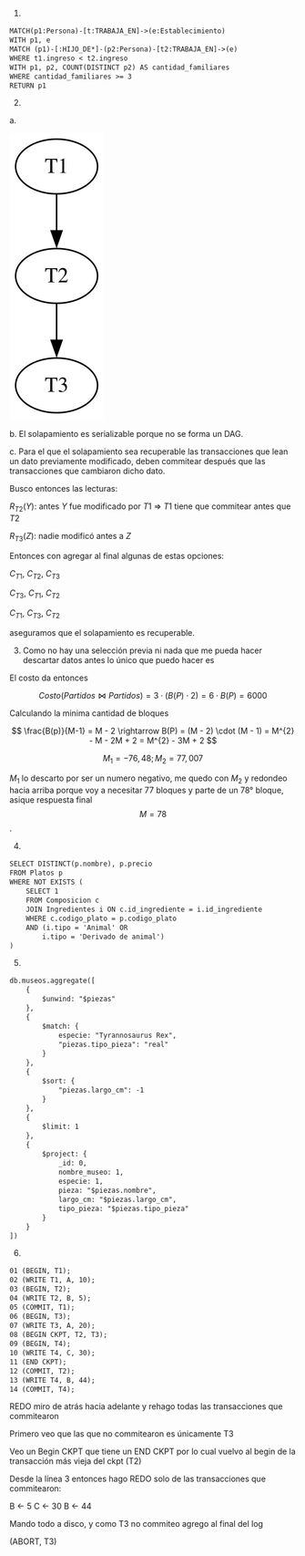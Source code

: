 1.

```
MATCH(p1:Persona)-[t:TRABAJA_EN]->(e:Establecimiento)
WITH p1, e
MATCH (p1)-[:HIJO_DE*]-(p2:Persona)-[t2:TRABAJA_EN]->(e)
WHERE t1.ingreso < t2.ingreso
WITH p1, p2, COUNT(DISTINCT p2) AS cantidad_familiares
WHERE cantidad_familiares >= 3
RETURN p1
```

2.

a.

![Grafo de precedencias](grafo-1c-col2.svg)

b. El solapamiento es serializable porque no se forma un DAG.

c. Para el que el solapamiento sea recuperable las transacciones que lean un dato previamente modificado, deben commitear después que las transacciones que cambiaron dicho dato.

Busco entonces las lecturas:

$R_{T2}(Y)$: antes $Y$ fue modificado por $T1$ => $T1$ tiene que commitear antes que $T2$

$R_{T3}(Z)$: nadie modificó antes a $Z$

Entonces con agregar al final algunas de estas opciones: 

$C_{T1}$, $C_{T2}$, $C_{T3}$

$C_{T3}$, $C_{T1}$, $C_{T2}$

$C_{T1}$, $C_{T3}$, $C_{T2}$

aseguramos que el solapamiento es recuperable.

3. Como no hay una selección previa ni nada que me pueda hacer descartar datos antes lo único que puedo hacer es


El costo da entonces

$$
Costo(Partidos \bowtie Partidos) = 3 \cdot (B(P) \cdot 2) = 6 \cdot B(P) = 6000
$$

Calculando la minima cantidad de bloques

$$
\frac{B(p)}{M-1} = M - 2 \rightarrow B(P) = (M - 2) \cdot (M - 1) = M^{2} - M - 2M  + 2 = M^{2} - 3M + 2 
$$

$$
M_{1} = -76,48; M_{2} = 77,007
$$

$M_{1}$ lo descarto por ser un numero negativo, me quedo con $M_{2}$ y redondeo hacia arriba porque voy a necesitar 77 bloques y parte de un 78° bloque, asique respuesta final $$M = 78$$.

4.

```
SELECT DISTINCT(p.nombre), p.precio
FROM Platos p 
WHERE NOT EXISTS (
    SELECT 1
    FROM Composicion c
    JOIN Ingredientes i ON c.id_ingrediente = i.id_ingrediente
    WHERE c.codigo_plato = p.codigo_plato
    AND (i.tipo = 'Animal' OR 
        i.tipo = 'Derivado de animal')
)
```

5.

```
db.museos.aggregate([
    {
        $unwind: "$piezas"
    }, 
    {
        $match: {
            especie: "Tyrannosaurus Rex",
            "piezas.tipo_pieza": "real"
        }
    },
    {
        $sort: {
            "piezas.largo_cm": -1
        }
    },
    {
        $limit: 1
    },
    {
        $project: {
            _id: 0,
            nombre_museo: 1,
            especie: 1,
            pieza: "$piezas.nombre",
            largo_cm: "$piezas.largo_cm",
            tipo_pieza: "$piezas.tipo_pieza"
        }
    }
])
```


6.

```
01 (BEGIN, T1);
02 (WRITE T1, A, 10);
03 (BEGIN, T2);
04 (WRITE T2, B, 5);
05 (COMMIT, T1);
06 (BEGIN, T3);
07 (WRITE T3, A, 20);
08 (BEGIN CKPT, T2, T3);
09 (BEGIN, T4);
10 (WRITE T4, C, 30);
11 (END CKPT);
12 (COMMIT, T2);
13 (WRITE T4, B, 44);
14 (COMMIT, T4);
```

REDO miro de atrás hacia adelante y rehago todas las transacciones que commitearon

Primero veo que las que no commitearon es únicamente T3

Veo un Begin CKPT que tiene un END CKPT por lo cual vuelvo al begin de la transacción más vieja del ckpt (T2)

Desde la línea 3 entonces hago REDO solo de las transacciones que commitearon:

B <- 5
C <- 30
B <- 44

Mando todo a disco, y como T3 no commiteo agrego al final del log

(ABORT, T3)